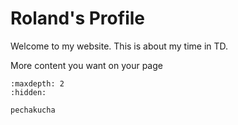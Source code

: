# Roland's Profile

Welcome to my website. This is about my time in TD.


More content you want on your page



<!-- use this to make a menu when you add more pages -->
 ```{toctree}
:maxdepth: 2
:hidden:

pechakucha
``` 
